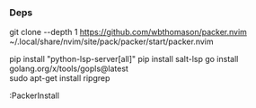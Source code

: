 ### Deps 
  
git clone --depth 1 https://github.com/wbthomason/packer.nvim ~/.local/share/nvim/site/pack/packer/start/packer.nvim
  
pip install "python-lsp-server[all]"
pip install salt-lsp
go install golang.org/x/tools/gopls@latest  
sudo apt-get install ripgrep  
  
:PackerInstall
